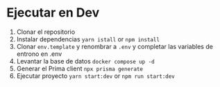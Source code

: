 # Ejecutar en Dev

1. Clonar el repositorio
2. Instalar dependencias `yarn istall` or `npm install`
3. Clonar `env.template` y renombrar a `.env` y completar las variables de entrono en .env
4. Levantar la base de datos `docker compose up -d`
5. Generar el Prima client `npx prisma generate`
6. Ejecutar proyecto `yarn start:dev` or `npm run start:dev`
